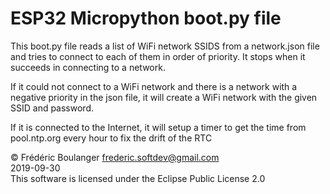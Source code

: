 # ESP32 Micropython boot.py file
This boot.py file reads a list of WiFi network SSIDS from a network.json file and tries to connect to each of them in order of priority.
It stops when it succeeds in connecting to a network.

If it could not connect to a WiFi network and there is a network with a negative priority in the json file, it will create a WiFi network with the given SSID and password.

If it is connected to the Internet, it will setup a timer to get the time from pool.ntp.org every hour to fix the drift of the RTC

© Frédéric Boulanger <frederic.softdev@gmail.com>  
2019-09-30  
This software is licensed under the Eclipse Public License 2.0
